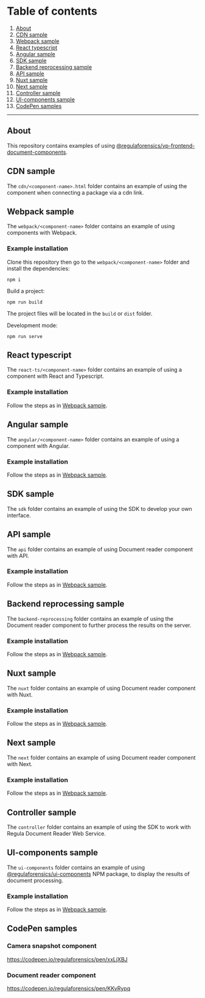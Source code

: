 # Table of сontents
1. [About](#about)
1. [CDN sample](#cdn-sample)
1. [Webpack sample](#webpack-sample)
1. [React typescript](#react-typescript)
1. [Angular sample](#angular-sample)
1. [SDK sample](#sdk-sample)
1. [Backend reprocessing sample](#backend-reprocessing-sample)
1. [API sample](#api-sample)
1. [Nuxt sample](#nuxt-sample)
1. [Next sample](#next-sample)
1. [Controller sample](#controller-sample)
1. [UI-components sample](#ui-components-sample)
1. [CodePen samples](#codepen-samples)

---

## About

This repository contains examples of using [@regulaforensics/vp-frontend-document-components](https://www.npmjs.com/package/@regulaforensics/vp-frontend-document-components).

## CDN sample

The ```cdn/<component-name>.html``` folder contains an example of using the component when connecting a package via a cdn link.

## Webpack sample

The ```webpack/<component-name>``` folder contains an example of using components with Webpack.

### Example installation

Clone this repository then go to the ```webpack/<component-name>``` folder and install the dependencies:

```
npm i
```

Build a project:

```
npm run build
```

The project files will be located in the ```build``` or ```dist``` folder.

Development mode:

```
npm run serve
```

## React typescript

The ```react-ts/<component-name>``` folder contains an example of using a component with React and Typescript.

### Example installation

Follow the steps as in [Webpack sample](#webpack-sample).

## Angular sample

The ```angular/<component-name>``` folder contains an example of using a component with Angular.

### Example installation

Follow the steps as in [Webpack sample](#webpack-sample).

## SDK sample

The ```sdk``` folder contains an example of using the SDK to develop your own interface.

## API sample

The ```api``` folder contains an example of using Document reader component with API.

### Example installation

Follow the steps as in [Webpack sample](#webpack-sample).

## Backend reprocessing sample

The ```backend-reprocessing``` folder contains an example of using the Document reader component to further process the results on the server.

### Example installation

Follow the steps as in [Webpack sample](#webpack-sample).

## Nuxt sample

The ```nuxt``` folder contains an example of using Document reader component with Nuxt.

### Example installation

Follow the steps as in [Webpack sample](#webpack-sample).

## Next sample

The ```next``` folder contains an example of using Document reader component with Next.

### Example installation

Follow the steps as in [Webpack sample](#webpack-sample).

## Controller sample

The ```controller``` folder contains an example of using the SDK to work with Regula Document Reader Web Service.

## UI-components sample

The ```ui-components``` folder contains an example of using [@regulaforensics/ui-components](https://www.npmjs.com/package/@regulaforensics/ui-components) NPM package, to display the results of document processing.

### Example installation

Follow the steps as in [Webpack sample](#webpack-sample).


## CodePen samples

### Camera snapshot component

https://codepen.io/regulaforensics/pen/xxLjXBJ

### Document reader component

https://codepen.io/regulaforensics/pen/KKvRypq
